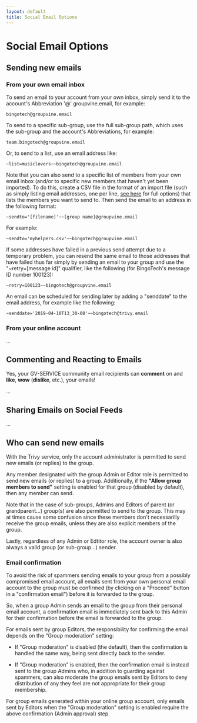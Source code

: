 ```yaml
---
layout: default
title: Social Email Options
---
```


# Social Email Options

## Sending new emails


### From your own email inbox

To send an email to your account from your own inbox, simply send it to
the account's Abbreviation '@' groupvine.email, for example:

```
bingotech@groupvine.email
```

<div class="gv">

To send to a specific sub-group, use the full sub-group path, which uses the sub-group and the account's Abbreviations, for example:

```
team.bingotech@groupvine.email
```

Or, to send to a list, use an email address like:

```
~list=musiclovers~~bingotech@groupvine.email
```

</div>

<div class="adv">

Note that you can also send to a specific list of members from your
own email inbox (and/or to specific new members that haven't yet been
imported). To do this, create a CSV file in the format of an import
file (such as simply listing email addresses, one per line,
[see here](../membership/importing?view=GV-SET-VIEW) for full options)
that lists the members you want to send to.
Then send the email to an address in the following format:

```
~sendto='[filename]'~~[group name]@groupvine.email
```

For example:

```
~sendto='myhelpers.csv'~~bingotech@groupvine.email
```

</div>

<div class="adv">

If some addresses have failed in a previous send attempt due to a
temporary problem, you can resend the same email to those addresses
that have failed thus far simply by sending an email to your group and
use the "~retry=[message id]" qualifier, like the following (for
BingoTech's message ID number 100123):

```
~retry=100123~~bingotech@groupvine.email
```

</div>

<div class="adv">

An email can be scheduled for sending later by adding a "senddate" to
the email address, for example like the following:

```
~senddate='2019-04-10T13_30-08'~~bingotech@trivy.email
```

</div>


### From your online account

...

## Commenting and Reacting to Emails

Yes, your GV-SERVICE community email recipients can **comment** on and **like**,
**wow** (**dislike**, etc.), your emails!

...

## Sharing Emails on Social Feeds

...

## Who can send new emails

<div class="trivy only">

  With the Trivy service, only the account administrator is permitted to send 
  new emails (or replies) to the group.

</div>

<div class="gv">

Any member designated with the group Admin or Editor role is permitted
to send new emails (or replies) to a group.  Additionally, if the
**"Allow group members to send"** setting is enabled for that group
(disabled by default), then any member can send.

</div>

<div class="adv">

Note that in the case of sub-groups, Admins and Editors of parent (or
grandparent...) group(s) are also permitted to send to the group.  This
may at times cause some confusion since these members don't
necessarilly receive the group emails, unless they are also explicit members
of the group.
     
</div>

<div class="support">

Lastly, regardless of any Admin or Edtitor role, the account owner is also always a valid
group (or sub-group...) sender.

</div>


### Email confirmation

To avoid the risk of spammers sending emails to your group from a
possibly compromised email account, all emails sent from your own
personal email account to the group must be confirmed (by clicking on
a "Proceed" button in a "confirmation email") before it is forwarded
to the group.

So, when a group Admin sends an email to the group from their personal
email account, a confirmation email is immediately sent back to this
Admin for their confirmation before the email is forwarded to the
group.

<div class="gv">

For emails sent by group Editors, the responsibility for confirming
the email depends on the "Group moderation" setting:

* If "Group moderation" is disabled (the default), then the confirmation 
  is handled the same way, being sent directly back to the sender.  

* If "Group moderation" is enabled, then the confirmation email is
  instead sent to the group Admins who, in addition to guarding
  against spammers, can also moderate the group emails sent by Editors
  to deny distribution of any they feel are not appropriate for their
  group membership.

For group emails generated within your online group account, only
emails sent by Editors when the "Group moderation" setting is enabled
require the above confirmation (Admin approval) step.

</div>


